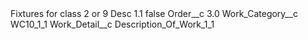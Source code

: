 <?xml version="1.0" encoding="UTF-8"?>
<CustomMetadata xmlns="http://soap.sforce.com/2006/04/metadata" xmlns:xsi="http://www.w3.org/2001/XMLSchema-instance" xmlns:xsd="http://www.w3.org/2001/XMLSchema">
    <label>Fixtures for class 2 or 9 Desc 1.1</label>
    <protected>false</protected>
    <values>
        <field>Order__c</field>
        <value xsi:type="xsd:double">3.0</value>
    </values>
    <values>
        <field>Work_Category__c</field>
        <value xsi:type="xsd:string">WC10_1_1</value>
    </values>
    <values>
        <field>Work_Detail__c</field>
        <value xsi:type="xsd:string">Description_Of_Work_1_1</value>
    </values>
</CustomMetadata>
